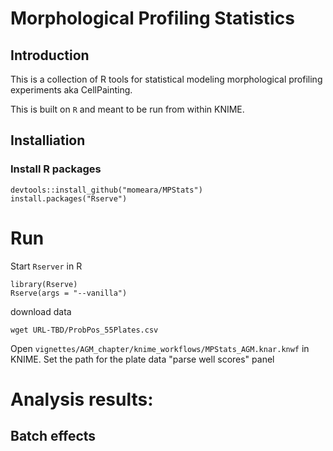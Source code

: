 

# Morphological Profiling Statistics

## Introduction

This is a collection of R tools for statistical modeling morphological profiling experiments aka CellPainting.

This is built on `R` and meant to be run from within KNIME.

## Installiation

### Install R packages

    devtools::install_github("momeara/MPStats")
    install.packages("Rserve")

# Run

Start `Rserver` in R

    library(Rserve)
    Rserve(args = "--vanilla")

download data

    wget URL-TBD/ProbPos_55Plates.csv

Open `vignettes/AGM_chapter/knime_workflows/MPStats_AGM.knar.knwf` in KNIME. Set the path for the plate data "parse well scores" panel

    
# Analysis results:

## Batch effects


    